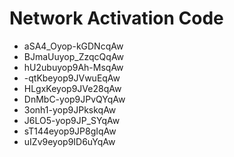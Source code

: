 # Network Activation Code
* aSA4_Oyop-kGDNcqAw
* BJmaUuyop_ZzqcQqAw
* hU2ubuyop9Ah-MsqAw
* -qtKbeyop9JVwuEqAw
* HLgxKeyop9JVe28qAw
* DnMbC-yop9JPvQYqAw
* 3onh1-yop9JPkskqAw
* J6LO5-yop9JP_SYqAw
* sT144eyop9JP8gIqAw
* uIZv9eyop9ID6uYqAw